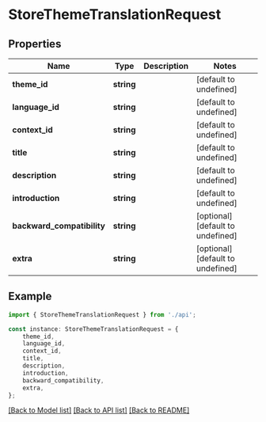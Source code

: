 # StoreThemeTranslationRequest


## Properties

Name | Type | Description | Notes
------------ | ------------- | ------------- | -------------
**theme_id** | **string** |  | [default to undefined]
**language_id** | **string** |  | [default to undefined]
**context_id** | **string** |  | [default to undefined]
**title** | **string** |  | [default to undefined]
**description** | **string** |  | [default to undefined]
**introduction** | **string** |  | [default to undefined]
**backward_compatibility** | **string** |  | [optional] [default to undefined]
**extra** | **string** |  | [optional] [default to undefined]

## Example

```typescript
import { StoreThemeTranslationRequest } from './api';

const instance: StoreThemeTranslationRequest = {
    theme_id,
    language_id,
    context_id,
    title,
    description,
    introduction,
    backward_compatibility,
    extra,
};
```

[[Back to Model list]](../README.md#documentation-for-models) [[Back to API list]](../README.md#documentation-for-api-endpoints) [[Back to README]](../README.md)
